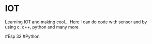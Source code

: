 # IOT

Learning IOT and making cool...
Here I can do code with sensor and by using c, c++, python and many more

#Esp 32
#Python
